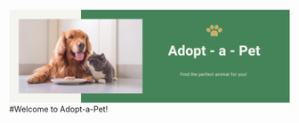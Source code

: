 ![Banner](https://github.com/Natejo91/Adopt-a-Pet/blob/main/assets/Capstone-Banner.png)
#Welcome to Adopt-a-Pet!
